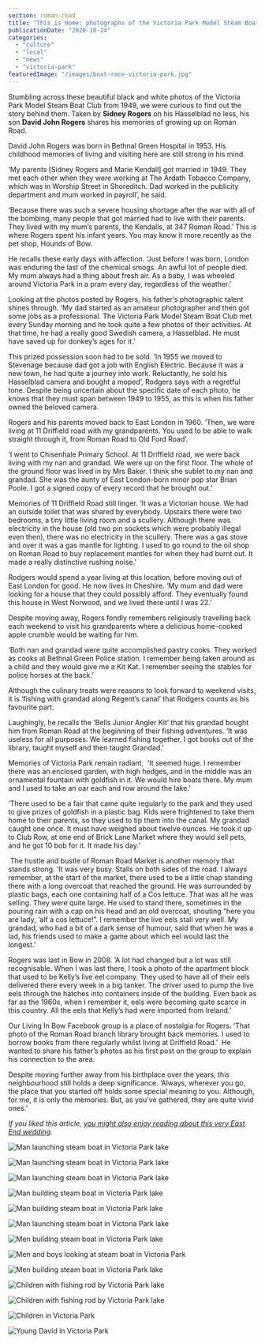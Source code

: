 ```yaml
---
section: roman-road
title: "This is Home: photographs of the Victoria Park Model Steam Boat Club"
publicationDate: "2020-10-24"
categories: 
  - "culture"
  - "local"
  - "news"
  - "victoria-park"
featuredImage: "/images/boat-race-victoria-park.jpg"
---
```


Stumbling across these beautiful black and white photos of the Victoria Park Model Steam Boat Club from 1949, we were curious to find out the story behind them. Taken by **Sidney Rogers** on his Hasselblad no less, his son **David John Rogers** shares his memories of growing up on Roman Road.

David John Rogers was born in Bethnal Green Hospital in 1953. His childhood memories of living and visiting here are still strong in his mind. 

‘My parents \[Sidney Rogers and Marie Kendall\] got married in 1949. They met each other when they were working at The Ardath Tobacco Company, which was in Worship Street in Shoreditch. Dad worked in the publicity department and mum worked in payroll’, he said. 

‘Because there was such a severe housing shortage after the war with all of the bombing, many people that got married had to live with their parents. They lived with my mum’s parents, the Kendalls, at 347 Roman Road.’ This is where Rogers spent his infant years. You may know it more recently as the pet shop, Hounds of Bow.

He recalls these early days with affection. ‘Just before I was born, London was enduring the last of the chemical smogs. An awful lot of people died. My mum always had a thing about fresh air. As a baby, I was wheeled around Victoria Park in a pram every day, regardless of the weather.’

Looking at the photos posted by Rogers, his father’s photographic talent shines through. ‘My dad started as an amateur photographer and then got some jobs as a professional. The Victoria Park Model Steam Boat Club met every Sunday morning and he took quite a few photos of their activities. At that time, he had a really good Swedish camera, a Hasselblad. He must have saved up for donkey’s ages for it.’

This prized possession soon had to be sold. ‘In 1955 we moved to Stevenage because dad got a job with English Electric. Because it was a new town, he had quite a journey into work. Reluctantly, he sold his Hasselblad camera and bought a moped’, Rodgers says with a regretful tone. Despite being uncertain about the specific date of each photo, he knows that they must span between 1949 to 1955, as this is when his father owned the beloved camera. 

Rogers and his parents moved back to East London in 1960. ‘Then, we were living at 11 Driffield road with my grandparents. You used to be able to walk straight through it, from Roman Road to Old Ford Road’. 

‘I went to Chisenhale Primary School. At 11 Driffield road, we were back living with my nan and grandad. We were up on the first floor. The whole of the ground floor was lived in by Mrs Baker. I think she sublet to my nan and grandad. She was the aunty of East London-born minor pop star Brian Poole. I got a signed copy of every record that he brought out.’

Memories of 11 Driffield Road still linger. ‘It was a Victorian house. We had an outside toilet that was shared by everybody. Upstairs there were two bedrooms, a tiny little living room and a scullery. Although there was electricity in the house (old two pin sockets which were probably illegal even then), there was no electricity in the scullery. There was a gas stove and over it was a gas mantle for lighting. I used to go round to the oil shop on Roman Road to buy replacement mantles for when they had burnt out. It made a really distinctive rushing noise.’

Rodgers would spend a year living at this location, before moving out of East London for good. He now lives in Cheshire. ‘My mum and dad were looking for a house that they could possibly afford. They eventually found this house in West Norwood, and we lived there until I was 22.’

Despite moving away, Rogers fondly remembers religiously travelling back each weekend to visit his grandparents where a delicious home-cooked apple crumble would be waiting for him. 

‘Both nan and grandad were quite accomplished pastry cooks. They worked as cooks at Bethnal Green Police station. I remember being taken around as a child and they would give me a Kit Kat. I remember seeing the stables for police horses at the back.’

Although the culinary treats were reasons to look forward to weekend visits, it is ‘fishing with grandad along Regent’s canal’ that Rodgers counts as his favourite part. 

Laughingly, he recalls the ‘Bells Junior Angler Kit’ that his grandad bought him from Roman Road at the beginning of their fishing adventures. ‘It was useless for all purposes. We learned fishing together. I got books out of the library, taught myself and then taught Grandad.’ 

Memories of Victoria Park remain radiant.  ‘It seemed huge. I remember there was an enclosed garden, with high hedges, and in the middle was an ornamental fountain with goldfish in it. We would hire boats there. My mum and I used to take an oar each and row around the lake.’

‘There used to be a fair that came quite regularly to the park and they used to give prizes of goldfish in a plastic bag. Kids were frightened to take them home to their parents, so they used to tip them into the canal. My grandad caught one once. It must have weighed about twelve ounces. He took it up to Club Row, at one end of Brick Lane Market where they would sell pets, and he got 10 bob for it. It made his day.’

 The hustle and bustle of Roman Road Market is another memory that stands strong. ‘It was very busy. Stalls on both sides of the road. I always remember, at the start of the market, there used to be a little chap standing there with a long overcoat that reached the ground. He was surrounded by plastic bags, each one containing half of a Cos lettuce. That was all he was selling. They were quite large. He used to stand there, sometimes in the pouring rain with a cap on his head and an old overcoat, shouting “here you are lady, ‘alf a cos lettuce!”. I remember the live eels stall very well. My grandad, who had a bit of a dark sense of humour, said that when he was a lad, his friends used to make a game about which eel would last the longest.’

Rogers was last in Bow in 2008. ‘A lot had changed but a lot was still recognisable. When I was last there, I took a photo of the apartment block that used to be Kelly’s live eel company. They used to have all of their eels delivered there every week in a big tanker. The driver used to pump the live eels through the hatches into containers inside of the building. Even back as far as the 1960s, when I remember it, eels were becoming quite scarce in this country. All the eels that Kelly’s had were imported from Ireland.’

Our Living In Bow Facebook group is a place of nostalgia for Rogers. ‘That photo of the Roman Road branch library brought back memories. I used to borrow books from there regularly whilst living at Driffield Road.’  He wanted to share his father’s photos as his first post on the group to explain his connection to the area. 

Despite moving further away from his birthplace over the years, this neighbourhood still holds a deep significance. ‘Always, wherever you go, the place that you started off holds some special meaning to you. Although, for me, it is only the memories. But, as you’ve gathered, they are quite vivid ones.’ 

  
_If you liked this article,_ [_you might also enjoy reading about this very East End wedding_](https://romanroadlondon.com/east-end-wedding-st-pauls-bow-common/)_._

![Man launching steam boat in Victoria Park lake](/images/boat-race-victoria-park-1024x683.jpg)

![Man launching steam boat in Victoria Park lake](/images/boat-victoria-park-1024x683.jpg)

![Man launching steam boat in Victoria Park lake](/images/launching-boat-victoria-park-1024x683.jpg)

![Man building steam boat in Victoria Park lake](/images/man-and-boat-victoria-park-1024x683.jpg)

![Man building steam boat in Victoria Park lake](/images/man-boat-victoria-park-1024x683.jpg)

![Man launching steam boat in Victoria Park lake](/images/man-with-boat-victoria-park-1024x683.jpg)

![Men building steam boat in Victoria Park lake](/images/men-and-boat-victoria-park-1024x683.jpg)

![Men and boys looking at steam boat in Victoria Park](/images/men-and-boys-victoria-park-1024x683.jpg)

![Men building steam boat in Victoria Park lake](/images/steam-boat-victoria-park-1024x683.jpg)

![Children with fishing rod by Victoria Park lake](/images/children-victoria-park-1024x683.jpg)

![Children with fishing rod by Victoria Park lake](/images/boys-fishing-victoria-park-1024x683.jpg)

![Children in Victoria Park](/images/boy-and-girls-victoria-park-1024x683.jpg)

![Young David in Victoria Park](/images/young-david-victoria-park-1024x683.jpg)
